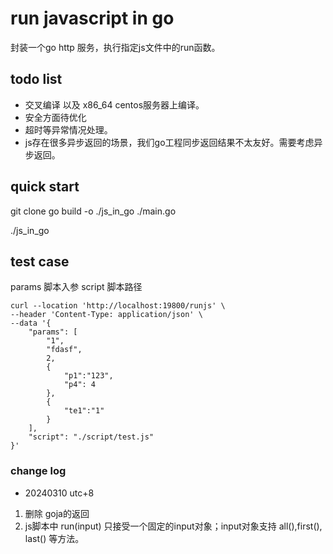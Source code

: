 # run javascript in go
  封装一个go http 服务，执行指定js文件中的run函数。  

## todo list
  * 交叉编译 以及 x86_64 centos服务器上编译。
  * 安全方面待优化
  * 超时等异常情况处理。
  * js存在很多异步返回的场景，我们go工程同步返回结果不太友好。需要考虑异步返回。

## quick start
git clone
go build -o ./js_in_go ./main.go

./js_in_go


## test case
params 脚本入参
script 脚本路径
```
curl --location 'http://localhost:19800/runjs' \
--header 'Content-Type: application/json' \
--data '{
    "params": [
        "1",
        "fdasf",
        2,
        {
            "p1":"123",
            "p4": 4
        },
        {
            "te1":"1"
        }
    ],
    "script": "./script/test.js"
}'
```

### change log
* 20240310 utc+8
 1. 删除 goja的返回
 2. js脚本中 run(input) 只接受一个固定的input对象；input对象支持 all(),first(), last() 等方法。